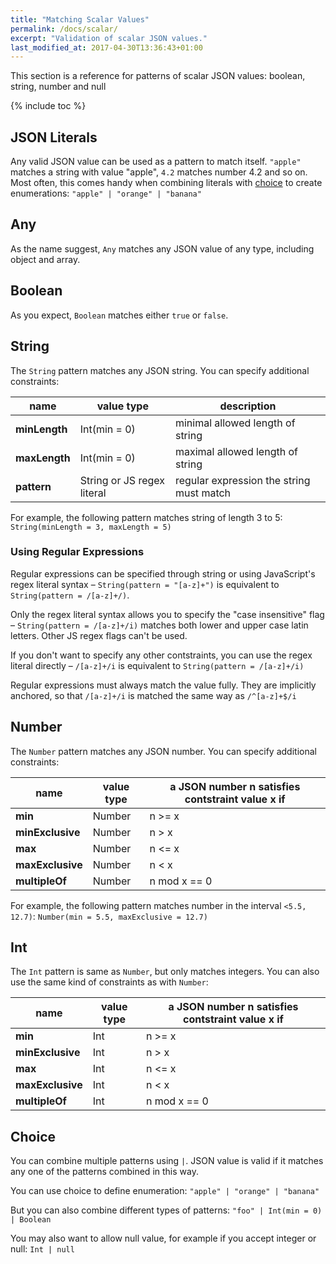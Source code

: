 ```yaml
---
title: "Matching Scalar Values"
permalink: /docs/scalar/
excerpt: "Validation of scalar JSON values."
last_modified_at: 2017-04-30T13:36:43+01:00
---
```


This section is a reference for patterns of scalar JSON values: boolean, string, number and null

{% include toc %}

## JSON Literals
Any valid JSON value can be used as a pattern to match itself. `"apple"` matches a string with value "apple", `4.2` matches number 4.2 and so on. Most often, this comes handy when combining literals with [choice](#choice) to create enumerations: `"apple" | "orange" | "banana"`

## Any
As the name suggest, `Any` matches any JSON value of any type, including object and array.

## Boolean
As you expect, `Boolean` matches either `true` or `false`.

## String
The `String` pattern matches any JSON string. You can specify additional constraints:

| name          | value type                 | description                              |
| ------------- | -------------------------- | ---------------------------------------- |
| **minLength** | Int(min = 0)               | minimal allowed length of string         |
| **maxLength** | Int(min = 0)               | maximal allowed length of string         |
| **pattern**   | String or JS regex literal | regular expression the string must match |

For example, the following pattern matches string of length 3 to 5: `String(minLength = 3, maxLength = 5)`

### Using Regular Expressions
Regular expressions can be specified through string or using JavaScript's regex literal syntax – `String(pattern = "[a-z]+")` is equivalent to `String(pattern = /[a-z]+/)`.

Only the regex literal syntax allows you to specify the "case insensitive" flag – `String(pattern = /[a-z]+/i)` matches both lower and upper case latin letters. Other JS regex flags can't be used.

If you don't want to specify any other contstraints, you can use the regex literal directly – `/[a-z]+/i` is equivalent to `String(pattern = /[a-z]+/i)`

Regular expressions must always match the value fully. They are implicitly anchored, so that `/[a-z]+/i` is matched the same way as `/^[a-z]+$/i`

## Number
The `Number` pattern matches any JSON number. You can specify additional constraints:

| name             | value type | a JSON number n satisfies contstraint value x if |
| ---------------- | ---------- | ------------------------------------------------ |
| **min**          | Number     | n >= x                                           |
| **minExclusive** | Number     | n > x                                            |
| **max**          | Number     | n <= x                                           |
| **maxExclusive** | Number     | n < x                                            |
| **multipleOf**   | Number     | n mod x == 0                                     |

For example, the following pattern matches number in the interval `<5.5, 12.7)`: `Number(min = 5.5, maxExclusive = 12.7)`

## Int
The `Int` pattern is same as `Number`, but only matches integers. You can also use the same kind of constraints as with `Number`:

| name             | value type | a JSON number n satisfies contstraint value x if |
| ---------------- | ---------- | ------------------------------------------------ |
| **min**          | Int        | n >= x                                           |
| **minExclusive** | Int        | n > x                                            |
| **max**          | Int        | n <= x                                           |
| **maxExclusive** | Int        | n < x                                            |
| **multipleOf**   | Int        | n mod x == 0                                     |

## Choice
<a name="choice"></a>
You can combine multiple patterns using `|`. JSON value is valid if it matches any one of the patterns combined in this way.

You can use choice to define enumeration: `"apple" | "orange" | "banana"`

But you can also combine different types of patterns: `"foo" | Int(min = 0) | Boolean`

You may also want to allow null value, for example if you accept integer or null: `Int | null`